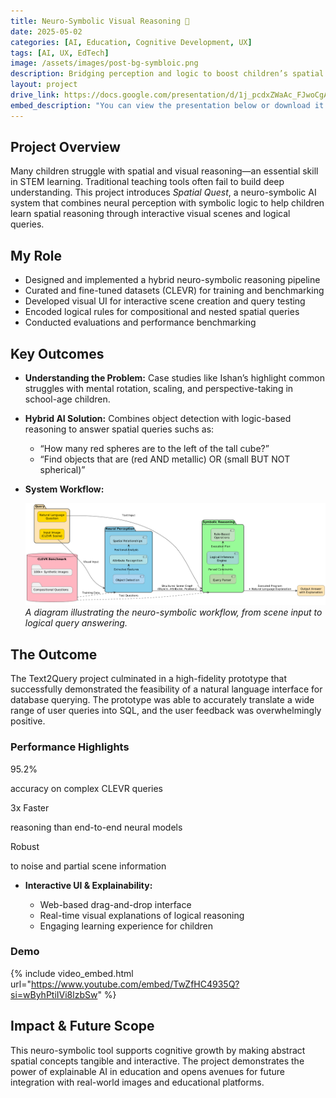```yaml
---
title: Neuro-Symbolic Visual Reasoning 🧠
date: 2025-05-02
categories: [AI, Education, Cognitive Development, UX]
tags: [AI, UX, EdTech]
image: /assets/images/post-bg-symbloic.png
description: Bridging perception and logic to boost children’s spatial reasoning with neuro-symbolic AI.
layout: project
drive_link: https://docs.google.com/presentation/d/1j_pcdxZWaAc_FJwoCgA03f09yZnWUO2GE8C1puhShew/edit?usp=sharing
embed_description: "You can view the presentation below or download it."
---
```


## Project Overview

Many children struggle with spatial and visual reasoning—an essential skill in STEM learning. Traditional teaching tools often fail to build deep understanding. This project introduces *Spatial Quest*, a neuro-symbolic AI system that combines neural perception with symbolic logic to help children learn spatial reasoning through interactive visual scenes and logical queries.

## My Role

*   Designed and implemented a hybrid neuro-symbolic reasoning pipeline
*   Curated and fine-tuned datasets (CLEVR) for training and benchmarking
*   Developed visual UI for interactive scene creation and query testing
*   Encoded logical rules for compositional and nested spatial queries
*   Conducted evaluations and performance benchmarking

## Key Outcomes

*   **Understanding the Problem:** Case studies like Ishan’s highlight common struggles with mental rotation, scaling, and perspective-taking in school-age children.

*   **Hybrid AI Solution:** Combines object detection with logic-based reasoning to answer spatial queries suchs as:

    *   “How many red spheres are to the left of the tall cube?”
    *   “Find objects that are (red AND metallic) OR (small BUT NOT spherical)”

*   **System Workflow:**

    ![System Diagram](/assets/images/in-post/post-neural-cv/systemdiagram.png)
    *A diagram illustrating the neuro-symbolic workflow, from scene input to logical query answering.*

## The Outcome

The Text2Query project culminated in a high-fidelity prototype that successfully demonstrated the feasibility of a natural language interface for database querying. The prototype was able to accurately translate a wide range of user queries into SQL, and the user feedback was overwhelmingly positive.

<div class="results-box">
  <h3 class="results-box__title">Performance Highlights</h3>
  <span class="results-box__metric">95.2%</span>
  <p class="results-box__description">accuracy on complex CLEVR queries</p>
  <span class="results-box__metric">3x Faster</span>
  <p class="results-box__description">reasoning than end-to-end neural models</p>
  <span class="results-box__metric">Robust</span>
  <p class="results-box__description">to noise and partial scene information</p>
</div>

*   **Interactive UI & Explainability:**

    *   Web-based drag-and-drop interface
    *   Real-time visual explanations of logical reasoning
    *   Engaging learning experience for children

### Demo
{% include video_embed.html url="https://www.youtube.com/embed/TwZfHC4935Q?si=wByhPtiIVi8lzbSw" %}

## Impact & Future Scope

This neuro-symbolic tool supports cognitive growth by making abstract spatial concepts tangible and interactive. The project demonstrates the power of explainable AI in education and opens avenues for future integration with real-world images and educational platforms.